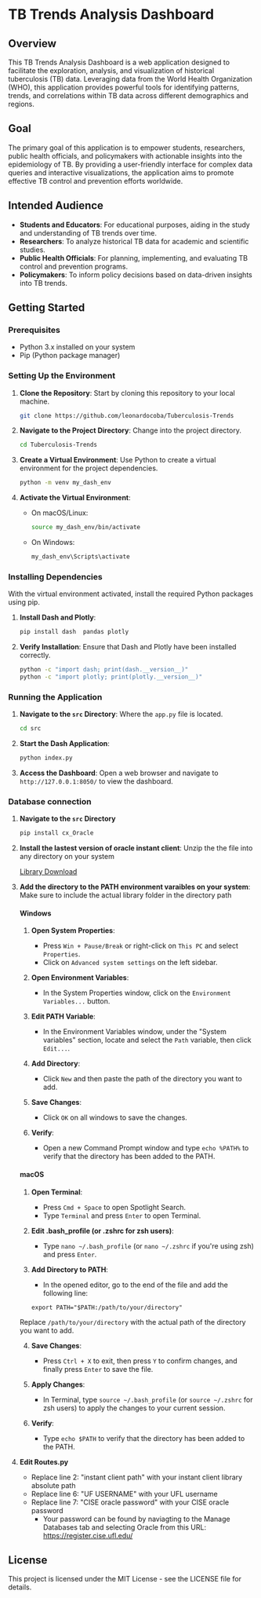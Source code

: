 # TB Trends Analysis Dashboard

## Overview

This TB Trends Analysis Dashboard is a web application designed to facilitate the exploration, analysis, and visualization of historical tuberculosis (TB) data. Leveraging data from the World Health Organization (WHO), this application provides powerful tools for identifying patterns, trends, and correlations within TB data across different demographics and regions.

## Goal

The primary goal of this application is to empower students, researchers, public health officials, and policymakers with actionable insights into the epidemiology of TB. By providing a user-friendly interface for complex data queries and interactive visualizations, the application aims to promote effective TB control and prevention efforts worldwide.

## Intended Audience

- **Students and Educators**: For educational purposes, aiding in the study and understanding of TB trends over time.
- **Researchers**: To analyze historical TB data for academic and scientific studies.
- **Public Health Officials**: For planning, implementing, and evaluating TB control and prevention programs.
- **Policymakers**: To inform policy decisions based on data-driven insights into TB trends.

## Getting Started

### Prerequisites

- Python 3.x installed on your system
- Pip (Python package manager)

### Setting Up the Environment

1. **Clone the Repository**: Start by cloning this repository to your local machine.

   ```bash
   git clone https://github.com/leonardocoba/Tuberculosis-Trends
   ```

2. **Navigate to the Project Directory**: Change into the project directory.

   ```bash
   cd Tuberculosis-Trends
   ```

3. **Create a Virtual Environment**: Use Python to create a virtual environment for the project dependencies.

   ```bash
   python -m venv my_dash_env
   ```

4. **Activate the Virtual Environment**:

   - On macOS/Linux:
     ```bash
     source my_dash_env/bin/activate
     ```

   - On Windows:
     ```cmd
     my_dash_env\Scripts\activate
     ```

### Installing Dependencies

With the virtual environment activated, install the required Python packages using pip.

1. **Install Dash and Plotly**:

   ```bash
   pip install dash  pandas plotly
   ```

2. **Verify Installation**: Ensure that Dash and Plotly have been installed correctly.

   ```bash
   python -c "import dash; print(dash.__version__)"
   python -c "import plotly; print(plotly.__version__)"
   ```

### Running the Application

1. **Navigate to the `src` Directory**: Where the `app.py` file is located.

   ```bash
   cd src
   ```

2. **Start the Dash Application**:

   ```bash
   python index.py
   ```

3. **Access the Dashboard**: Open a web browser and navigate to `http://127.0.0.1:8050/` to view the dashboard.

### Database connection 

1. **Navigate to the `src` Directory**

   ```bash
   pip install cx_Oracle
   ```

2. **Install the lastest version of oracle instant client**: Unzip the the file into any directory on your system

   [Library Download](https://www.oracle.com/database/technologies/instant-client/winx64-64-downloads.html)

3. **Add the directory to the PATH environment varaibles on your system**: Make sure to include the actual library folder in the directory path
   #### Windows

   1. **Open System Properties**:
      - Press `Win + Pause/Break` or right-click on `This PC` and select `Properties`.
      - Click on `Advanced system settings` on the left sidebar.

   2. **Open Environment Variables**:
      - In the System Properties window, click on the `Environment Variables...` button.

   3. **Edit PATH Variable**:
      - In the Environment Variables window, under the "System variables" section, locate and select the `Path` variable, then click `Edit...`.

   4. **Add Directory**:
      - Click `New` and then paste the path of the directory you want to add.

   5. **Save Changes**:
      - Click `OK` on all windows to save the changes.

   6. **Verify**:
      - Open a new Command Prompt window and type `echo %PATH%` to verify that the directory has been added to the PATH.

   #### macOS

   1. **Open Terminal**:
      - Press `Cmd + Space` to open Spotlight Search.
      - Type `Terminal` and press `Enter` to open Terminal.

   2. **Edit .bash_profile (or .zshrc for zsh users)**:
      - Type `nano ~/.bash_profile` (or `nano ~/.zshrc` if you're using zsh) and press `Enter`.

   3. **Add Directory to PATH**:
      - In the opened editor, go to the end of the file and add the following line:
      ```
      export PATH="$PATH:/path/to/your/directory"
      ```
     Replace `/path/to/your/directory` with the actual path of the directory you want to add.

   4. **Save Changes**:
      - Press `Ctrl + X` to exit, then press `Y` to confirm changes, and finally press `Enter` to save the file.

   5. **Apply Changes**:
      - In Terminal, type `source ~/.bash_profile` (or `source ~/.zshrc` for zsh users) to apply the changes to your current session.

   6. **Verify**:
      - Type `echo $PATH` to verify that the directory has been added to the PATH.

4. **Edit Routes.py**
      - Replace line 2: "instant client path" with your instant client library absolute path
      - Replace line 6: "UF USERNAME" with your UFL username
      - Replace line 7: "CISE oracle password" with your CISE oracle password
         - Your password can be found by naviagting to the Manage Databases tab and selecting Oracle from this URL: https://register.cise.ufl.edu/

## License

This project is licensed under the MIT License - see the LICENSE file for details.

